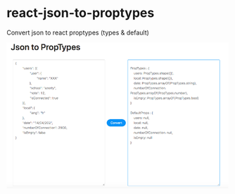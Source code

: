 # react-json-to-proptypes
Convert json to react proptypes (types &amp; default)

![JSON_TO_REACT](./JSON_TO_REACT.png)
